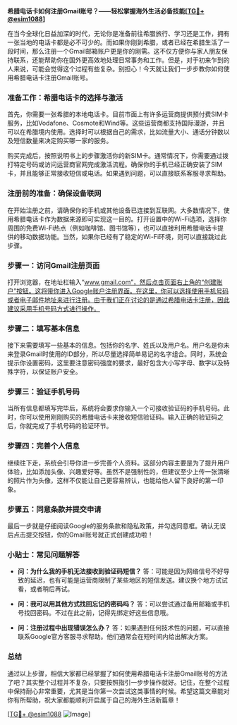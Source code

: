 **希腊电话卡如何注册Gmail账号？——轻松掌握海外生活必备技能[[TG💪+ @esim1088](https://t.me/s/esim1088)]**

在当今全球化日益加深的时代，无论你是准备前往希腊旅行、学习还是工作，拥有一张当地的电话卡都是必不可少的。而如果你刚到希腊，或者已经在希腊生活了一段时间，那么注册一个Gmail邮箱账户更是你的刚需。这不仅方便你与家人朋友保持联系，还能帮助你在国外更高效地处理日常事务和工作。但是，对于初来乍到的人来说，可能会觉得这个过程有些复杂。别担心！今天就让我们一步步教你如何使用希腊电话卡注册Gmail账号。

### 准备工作：希腊电话卡的选择与激活

首先，你需要一张希腊的本地电话卡。目前市面上有许多运营商提供预付费SIM卡服务，比如Vodafone、Cosmote和Wind等。这些运营商都支持国际漫游，并且可以在希腊境内使用。选择时可以根据自己的需求，比如流量大小、通话分钟数以及短信数量来决定购买哪一家的服务。

购买完成后，按照说明书上的步骤激活你的新SIM卡。通常情况下，你需要通过拨打特定号码或访问运营商官网完成激活流程。确保你的手机已经正确安装了SIM卡，并且能够正常接收短信或电话。如果遇到问题，可以直接联系客服寻求帮助。

### 注册前的准备：确保设备联网

在开始注册之前，请确保你的手机或其他设备已连接到互联网。大多数情况下，使用希腊电话卡作为数据来源即可实现这一目的。打开设置中的Wi-Fi选项，选择你周围的免费Wi-Fi热点（例如咖啡馆、图书馆等），也可以直接利用希腊电话卡提供的移动数据功能。当然，如果你已经有了稳定的Wi-Fi环境，则可以直接跳过此步骤。

### 步骤一：访问Gmail注册页面

打开浏览器，在地址栏输入“www.gmail.com”，然后点击页面右上角的“创建账户”按钮。这将带你进入Google账户注册界面。在这里，你可以选择使用手机号码或者电子邮件地址来进行注册。由于我们正在讨论的是通过希腊电话卡注册，因此建议采用手机号码方式进行操作。

### 步骤二：填写基本信息

接下来需要填写一些基本的信息。包括你的名字、姓氏以及用户名。用户名是你未来登录Gmail时使用的ID部分，所以尽量选择简单易记的名字组合。同时，系统会提示你设置密码，这里要注意密码强度的要求，最好包含大小写字母、数字以及特殊字符，以保证账户安全。

### 步骤三：验证手机号码

当所有信息都填写完毕后，系统将会要求你输入一个可接收验证码的手机号码。此时，你可以使用刚刚购买的希腊电话卡来接收短信验证码。输入正确的验证码之后，你就完成了手机号码的验证环节。

### 步骤四：完善个人信息

继续往下走，系统会引导你进一步完善个人资料。这部分内容主要是为了提升用户体验，比如添加头像、兴趣爱好等。虽然不是强制性的，但建议至少上传一张清晰的照片作为头像，这样不仅能让自己更容易辨认，也能给他人留下良好的第一印象。

### 步骤五：同意条款并提交申请

最后一步就是仔细阅读Google的服务条款和隐私政策，并勾选同意框。确认无误后点击提交按钮，你的Gmail账号就正式创建成功啦！

### 小贴士：常见问题解答

- **问：为什么我的手机无法接收到验证码短信？**
  答：可能是因为网络信号不好导致的延迟，也有可能是运营商限制了某些地区的短信发送。建议换个地方试试看，或者稍后再试。
  
- **问：我可以用其他方式找回忘记的密码吗？**
  答：可以尝试通过备用邮箱或手机号找回密码。不过在此之前，记得先绑定好这些信息哦。

- **问：注册过程中出现错误怎么办？**
  答：如果遇到任何技术性的问题，可以直接联系Google官方客服寻求帮助。他们通常会在短时间内给出解决方案。

### 总结

通过以上步骤，相信大家都已经掌握了如何使用希腊电话卡注册Gmail账号的方法了吧？其实整个过程并不复杂，只要按照指引一步步操作就好。记住，在整个过程中保持耐心非常重要，尤其是当你第一次尝试这类事情的时候。希望这篇文章能对你有所帮助，祝大家都能顺利开启属于自己的海外生活新篇章！

[[TG💪+ @esim1088](https://t.me/s/esim1088) ![Image](https://i.postimg.cc/4NQfJmqS/Snipaste-2025-05-13-00-14-12.png)]